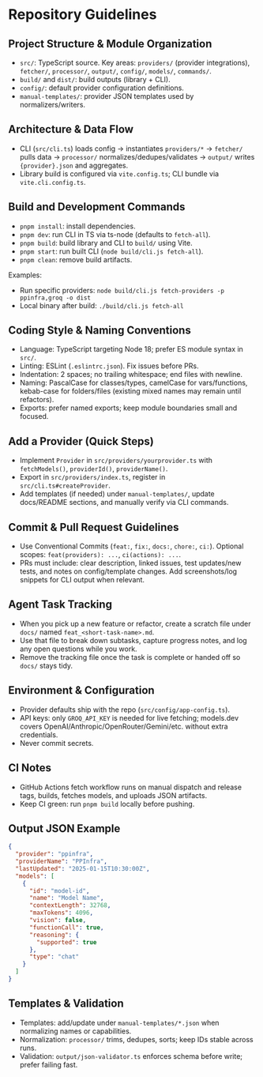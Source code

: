 # Repository Guidelines

## Project Structure & Module Organization
- `src/`: TypeScript source. Key areas: `providers/` (provider integrations), `fetcher/`, `processor/`, `output/`, `config/`, `models/`, `commands/`.
- `build/` and `dist/`: build outputs (library + CLI).
- `config/`: default provider configuration definitions.
- `manual-templates/`: provider JSON templates used by normalizers/writers.

## Architecture & Data Flow
- CLI (`src/cli.ts`) loads config → instantiates `providers/*` → `fetcher/` pulls data → `processor/` normalizes/dedupes/validates → `output/` writes `{provider}.json` and aggregates.
- Library build is configured via `vite.config.ts`; CLI bundle via `vite.cli.config.ts`.

## Build and Development Commands
- `pnpm install`: install dependencies.
- `pnpm dev`: run CLI in TS via ts-node (defaults to `fetch-all`).
- `pnpm build`: build library and CLI to `build/` using Vite.
- `pnpm start`: run built CLI (`node build/cli.js fetch-all`).
- `pnpm clean`: remove build artifacts.

Examples:
- Run specific providers: `node build/cli.js fetch-providers -p ppinfra,groq -o dist`
- Local binary after build: `./build/cli.js fetch-all`

## Coding Style & Naming Conventions
- Language: TypeScript targeting Node 18; prefer ES module syntax in `src/`.
- Linting: ESLint (`.eslintrc.json`). Fix issues before PRs.
- Indentation: 2 spaces; no trailing whitespace; end files with newline.
- Naming: PascalCase for classes/types, camelCase for vars/functions, kebab-case for folders/files (existing mixed names may remain until refactors).
- Exports: prefer named exports; keep module boundaries small and focused.

## Add a Provider (Quick Steps)
- Implement `Provider` in `src/providers/yourprovider.ts` with `fetchModels()`, `providerId()`, `providerName()`.
- Export in `src/providers/index.ts`, register in `src/cli.ts#createProvider`.
- Add templates (if needed) under `manual-templates/`, update docs/README sections, and manually verify via CLI commands.

## Commit & Pull Request Guidelines
- Use Conventional Commits (`feat:`, `fix:`, `docs:`, `chore:`, `ci:`). Optional scopes: `feat(providers): ...`, `ci(actions): ...`.
- PRs must include: clear description, linked issues, test updates/new tests, and notes on config/template changes. Add screenshots/log snippets for CLI output when relevant.

## Agent Task Tracking
- When you pick up a new feature or refactor, create a scratch file under `docs/` named `feat_<short-task-name>.md`.
- Use that file to break down subtasks, capture progress notes, and log any open questions while you work.
- Remove the tracking file once the task is complete or handed off so `docs/` stays tidy.

## Environment & Configuration
- Provider defaults ship with the repo (`src/config/app-config.ts`).
- API keys: only `GROQ_API_KEY` is needed for live fetching; models.dev covers OpenAI/Anthropic/OpenRouter/Gemini/etc. without extra credentials.
- Never commit secrets.

## CI Notes
- GitHub Actions fetch workflow runs on manual dispatch and release tags, builds, fetches models, and uploads JSON artifacts.
- Keep CI green: run `pnpm build` locally before pushing.

## Output JSON Example
```json
{
  "provider": "ppinfra",
  "providerName": "PPInfra",
  "lastUpdated": "2025-01-15T10:30:00Z",
  "models": [
    {
      "id": "model-id",
      "name": "Model Name",
      "contextLength": 32768,
      "maxTokens": 4096,
      "vision": false,
      "functionCall": true,
      "reasoning": {
        "supported": true
      },
      "type": "chat"
    }
  ]
}
```

## Templates & Validation
- Templates: add/update under `manual-templates/*.json` when normalizing names or capabilities.
- Normalization: `processor/` trims, dedupes, sorts; keep IDs stable across runs.
- Validation: `output/json-validator.ts` enforces schema before write; prefer failing fast.
